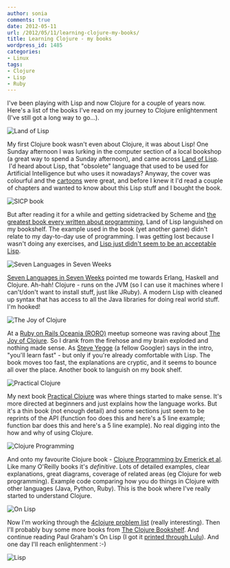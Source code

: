 ```yaml
---
author: sonia
comments: true
date: 2012-05-11
url: /2012/05/11/learning-clojure-my-books/
title: Learning Clojure - my books
wordpress_id: 1485
categories:
- Linux
tags:
- Clojure
- Lisp
- Ruby
---
```


I've been playing with Lisp and now Clojure for a couple of years now. Here's a list of the books I've read on my journey to Clojure enlightenment (I've still got a long way to go...).

![Land of Lisp](http://nostarch.com/sites/default/files/imagecache/product_full/lisp.png)





My first Clojure book wasn't even about Clojure, it was about Lisp! One Sunday afternoon I was lurking in the computer section of a local bookshop (a great way to spend a Sunday afternoon), and came across [Land of Lisp](http://nostarch.com/lisp.htm).  I'd heard about Lisp, that "obsolete" language that used to be used for Artificial Intelligence but who uses it nowadays? Anyway, the cover was colourful and the [cartoons](http://blog.snowfrog.net/2011/03/27/lisp-and-python/) were great, and before I knew it I'd read a couple of chapters and wanted to know about this Lisp stuff and I bought the book.





![SICP book](http://mitpress.mit.edu/sicp/full-text/book/cover.jpg)





But after reading it for a while and getting sidetracked by Scheme and [the greatest book every written about programming](http://mitpress.mit.edu/sicp/full-text/book/book.html), Land of Lisp languished on my bookshelf. The example used in the book (yet another game) didn't relate to my day-to-day use of programming. I was getting lost because I wasn't doing any exercises, and [Lisp just didn't seem to be an acceptable Lisp](http://steve-yegge.blogspot.com.au/2006/04/lisp-is-not-acceptable-lisp.html).





![Seven Languages in Seven Weeks](http://imagery.pragprog.com/products/195/btlang_xlargecover.jpg?1298589937)





[Seven Languages in Seven Weeks](http://pragprog.com/book/btlang/seven-languages-in-seven-weeks) pointed me towards Erlang, Haskell and Clojure. Ah-hah! Clojure - runs on the JVM (so I can use it machines where I can't/don't want to install stuff, just like JRuby). A modern Lisp with cleaned up syntax that has access to all the Java libraries for doing real world stuff. I'm hooked!





![The Joy of Clojure](http://joyofclojure.com/wp-content/uploads/2011/07/joy-of-clojure-cover-239x300.jpg)





At a [Ruby on Rails Oceania (RORO)](http://ruby.org.au/) meetup someone was raving about [The Joy of Clojure](http://www.amazon.com/The-Joy-Clojure-Thinking-Way/dp/1935182641). So I drank from the firehose and my brain exploded and nothing made sense. As [Steve Yegge](http://en.wikipedia.org/wiki/Steve_Yegge) (a fellow Googler) says in the intro, "you'll learn fast" - but only if you're already comfortable with Lisp. The book moves too fast, the explanations are cryptic, and it seems to bounce all over the place. Another book to languish on my book shelf.





![Practical Clojure](http://www.apress.com/media/catalog/product/cache/9/image/9df78eab33525d08d6e5fb8d27136e95/A/9/A9781430272311-3d_11.png)





My next book [Practical Clojure](http://www.amazon.com/Practical-Clojure-Experts-Voice-Source/dp/1430272317/ref=pd_sim_b_4) was where things started to make sense. It's more directed at beginners and just explains how the language works. But it's a thin book (not enough detail) and some sections just seem to be reprints of the API (function foo does this and here's a 5 line example; function bar does this and here's a 5 line example). No real digging into the how and why of using Clojure.





![Clojure Programming](http://photo.goodreads.com/books/1328761653l/10883803.jpg)





And onto my favourite Clojure book - [Clojure Programming by Emerick et al](http://www.clojurebook.com/). Like many O'Reilly books it's _definitive_. Lots of detailed examples, clear explanations, great diagrams, coverage of related areas (eg Clojure for web programming). Example code comparing how you do things in Clojure with other languages (Java, Python, Ruby). This is the book where I've really started to understand Clojure.





![On Lisp](http://ep.yimg.com/ca/I/paulgraham_2202_3475946)





Now I'm working through the [4clojure problem list](http://www.4clojure.com/) (really interesting). Then I'll probably buy some more books from [The Clojure Bookshelf](http://www.amazon.com/Clojure-Bookshelf/lm/R3LG3ZBZS4GCTH). And continue reading Paul Graham's On Lisp (I got it [printed through Lulu](http://www.lurklurk.org/onlisp/onlisp.html)). And one day I'll reach enlightenment :-)







![Lisp](http://imgs.xkcd.com/comics/lisp.jpg)
